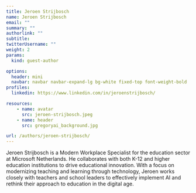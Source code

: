 ```yaml
---
title: Jeroen Strijbosch
name: Jeroen Strijbosch
email: ""
summary: "" 
authorlink: ""
subtitle:  
twitterUsername: ""
weight: 2
params:
  kind: guest-author

options:
  header: mini
  navbar: navbar navbar-expand-lg bg-white fixed-top font-weight-bold
profiles:
  linkedin: https://www.linkedin.com/in/jeroenstrijbosch/

resources:
    - name: avatar
      src: jeroen-strijbosch.jpeg
    - name: header
      src: gregoryai_background.jpg

url: /authors/jeroen-strijbosch/
---
```


Jeroen Strijbosch is a Modern Workplace Specialist for the education sector at Microsoft Netherlands. He collaborates with both K-12 and higher education institutions to drive educational innovation. With a focus on modernizing teaching and learning through technology, Jeroen works closely with teachers and school leaders to effectively implement AI and rethink their approach to education in the digital age.